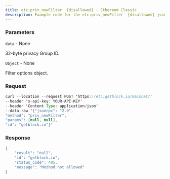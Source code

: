 ```yaml
---
title: etc:priv_newFilter  {disallowed} - Ethereum Classic
description: Example code for the etc:priv_newFilter  {disallowed} json-rpc method. Сomplete guide on how to use etc:priv_newFilter  {disallowed} json-rpc in GetBlock.io Web3 documentation.
---
```


### Parameters


`data` - None

32-byte privacy Group ID.

`Object` - None

Filter options object.

### Request

``` java
curl --location --request POST 'https://etc.getblock.io/mainnet/' 
--header 'x-api-key: YOUR-API-KEY' 
--header 'Content-Type: application/json' 
--data-raw '{"jsonrpc": "2.0",
"method": "priv_newFilter",
"params": [null, null],
"id": "getblock.io"}'
```

###  Response

``` java
{
    "result": "null",
    "id": "getblock.io",
    "status_code": 405,
    "message": "Method not allowed"
}
```

